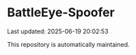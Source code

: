 # BattleEye-Spoofer

Last updated: 2025-06-19 20:02:53

This repository is automatically maintained.
